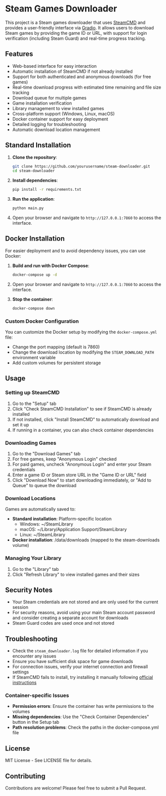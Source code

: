 # Steam Games Downloader

This project is a Steam games downloader that uses [SteamCMD](https://developer.valvesoftware.com/wiki/SteamCMD) and provides a user-friendly interface via [Gradio](https://gradio.app/). It allows users to download Steam games by providing the game ID or URL, with support for login verification (including Steam Guard) and real-time progress tracking.

## Features

- Web-based interface for easy interaction
- Automatic installation of SteamCMD if not already installed
- Support for both authenticated and anonymous downloads (for free games)
- Real-time download progress with estimated time remaining and file size tracking
- Download queue for multiple games
- Game installation verification
- Library management to view installed games
- Cross-platform support (Windows, Linux, macOS)
- Docker container support for easy deployment
- Detailed logging for troubleshooting
- Automatic download location management

## Standard Installation

1. **Clone the repository**:
   ```bash
   git clone https://github.com/yourusername/steam-downloader.git
   cd steam-downloader
   ```

2. **Install dependencies**:
   ```bash
   pip install -r requirements.txt
   ```

3. **Run the application**:
   ```bash
   python main.py
   ```

4. Open your browser and navigate to `http://127.0.0.1:7860` to access the interface.

## Docker Installation

For easier deployment and to avoid dependency issues, you can use Docker:

1. **Build and run with Docker Compose**:
   ```bash
   docker-compose up -d
   ```

2. Open your browser and navigate to `http://127.0.0.1:7860` to access the interface.

3. **Stop the container**:
   ```bash
   docker-compose down
   ```

### Custom Docker Configuration

You can customize the Docker setup by modifying the `docker-compose.yml` file:

- Change the port mapping (default is 7860)
- Change the download location by modifying the `STEAM_DOWNLOAD_PATH` environment variable
- Add custom volumes for persistent storage

## Usage

### Setting up SteamCMD

1. Go to the "Setup" tab
2. Click "Check SteamCMD Installation" to see if SteamCMD is already installed
3. If not installed, click "Install SteamCMD" to automatically download and set it up
4. If running in a container, you can also check container dependencies

### Downloading Games

1. Go to the "Download Games" tab
2. For free games, keep "Anonymous Login" checked
3. For paid games, uncheck "Anonymous Login" and enter your Steam credentials
4. Enter a game ID or Steam store URL in the "Game ID or URL" field
5. Click "Download Now" to start downloading immediately, or "Add to Queue" to queue the download

### Download Locations

Games are automatically saved to:
- **Standard installation**: Platform-specific location
  - Windows: ~/SteamLibrary
  - macOS: ~/Library/Application Support/SteamLibrary
  - Linux: ~/SteamLibrary
- **Docker installation**: /data/downloads (mapped to the steam-downloads volume)

### Managing Your Library

1. Go to the "Library" tab
2. Click "Refresh Library" to view installed games and their sizes

## Security Notes

- Your Steam credentials are not stored and are only used for the current session
- For security reasons, avoid using your main Steam account password and consider creating a separate account for downloads
- Steam Guard codes are used once and not stored

## Troubleshooting

- Check the `steam_downloader.log` file for detailed information if you encounter any issues
- Ensure you have sufficient disk space for game downloads
- For connection issues, verify your internet connection and firewall settings
- If SteamCMD fails to install, try installing it manually following [official instructions](https://developer.valvesoftware.com/wiki/SteamCMD#Downloading_SteamCMD)

### Container-specific Issues

- **Permission errors**: Ensure the container has write permissions to the volumes
- **Missing dependencies**: Use the "Check Container Dependencies" button in the Setup tab
- **Path resolution problems**: Check the paths in the docker-compose.yml file

## License

MIT License - See LICENSE file for details.

## Contributing

Contributions are welcome! Please feel free to submit a Pull Request.